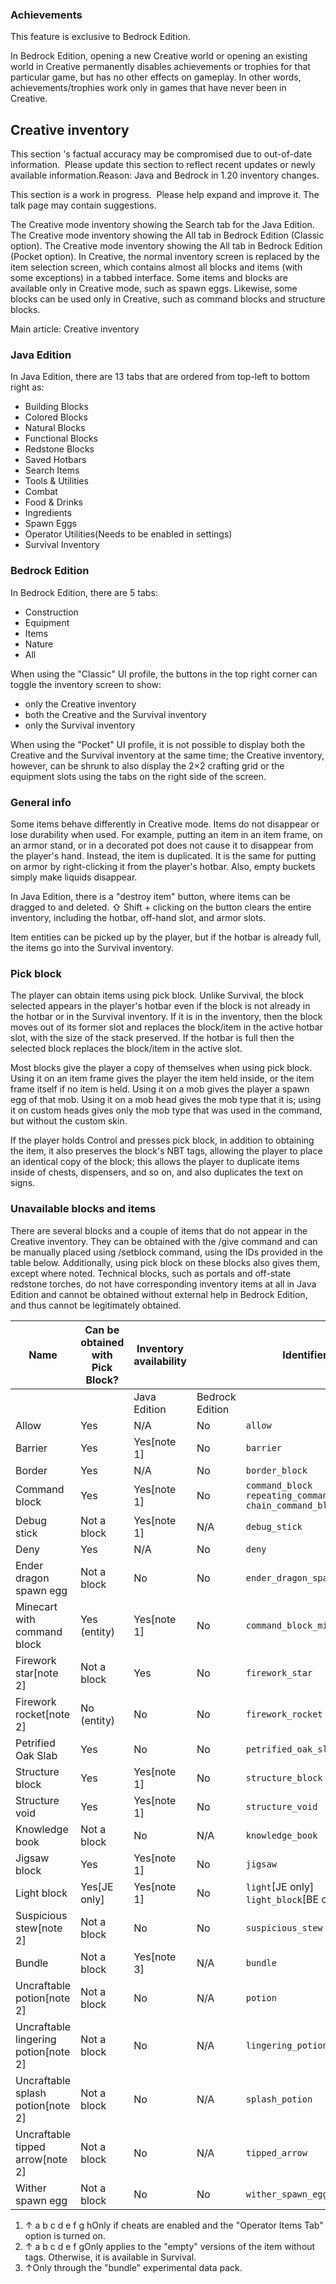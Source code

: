### Achievements

  

This feature is exclusive to  Bedrock Edition. 


In Bedrock Edition, opening a new Creative world or opening an existing world in Creative permanently disables achievements or trophies for that particular game, but has no other effects on gameplay. In other words, achievements/trophies work only in games that have never been in Creative.

## Creative inventory

  

This section 's factual accuracy may be compromised due to out-of-date information. 
Please update this section to reflect recent updates or newly available information.Reason: Java and Bedrock in 1.20 inventory changes.



  

This section is a work in progress. 
Please help expand and improve it. The talk page may contain suggestions.


The Creative mode inventory showing the Search tab for the Java Edition.
The Creative mode inventory showing the All tab in Bedrock Edition (Classic option).
The Creative mode inventory showing the All tab in Bedrock Edition (Pocket option).
In Creative, the normal inventory screen is replaced by the item selection screen, which contains almost all blocks and items (with some exceptions) in a tabbed interface. Some items and blocks are available only in Creative mode, such as spawn eggs. Likewise, some blocks can be used only in Creative, such as command blocks and structure blocks.

Main article: Creative inventory
### Java Edition
In Java Edition, there are 13 tabs that are ordered from top-left to bottom right as: 

- Building Blocks
- Colored Blocks
- Natural Blocks
- Functional Blocks
- Redstone Blocks
- Saved Hotbars
- Search Items
- Tools & Utilities
- Combat
- Food & Drinks
- Ingredients
- Spawn Eggs
- Operator Utilities(Needs to be enabled in settings)
- Survival Inventory

### Bedrock Edition
In Bedrock Edition, there are 5 tabs:

- Construction
- Equipment
- Items
- Nature
- All

When using the "Classic" UI profile, the buttons in the top right corner can toggle the inventory screen to show:

- only the Creative inventory
- both the Creative and the Survival inventory
- only the Survival inventory

When using the "Pocket" UI profile, it is not possible to display both the Creative and the Survival inventory at the same time; the Creative inventory, however, can be shrunk to also display the 2×2 crafting grid or the equipment slots using the tabs on the right side of the screen.

### General info
Some items behave differently in Creative mode. Items do not disappear or lose durability when used. For example, putting an item in an item frame, on an armor stand, or in a decorated pot does not cause it to disappear from the player's hand. Instead, the item is duplicated. It is the same for putting on armor by right-clicking it from the player's hotbar. Also, empty buckets simply make liquids disappear.

In Java Edition, there is a "destroy item" button, where items can be dragged to and deleted. ⇧ Shift + clicking on the button clears the entire inventory, including the hotbar, off-hand slot, and armor slots.

Item entities can be picked up by the player, but if the hotbar is already full, the items go into the Survival inventory.

### Pick block
The player can obtain items using pick block. Unlike Survival, the block selected appears in the player's hotbar even if the block is not already in the hotbar or in the Survival inventory. If it is in the inventory, then the block moves out of its former slot and replaces the block/item in the active hotbar slot, with the size of the stack preserved. If the hotbar is full then the selected block replaces the block/item in the active slot.

Most blocks give the player a copy of themselves when using pick block. Using it on an item frame gives the player the item held inside, or the item frame itself if no item is held. Using it on a mob gives the player a spawn egg of that mob. Using it on a mob head gives the mob type that it is; using it on custom heads gives only the mob type that was used in the command, but without the custom skin.

If the player holds Control and presses pick block, in addition to obtaining the item, it also preserves the block's NBT tags, allowing the player to place an identical copy of the block; this allows the player to duplicate items inside of chests, dispensers, and so on, and also duplicates the text on signs.

### Unavailable blocks and items
There are several blocks and a couple of items that do not appear in the Creative inventory. They can be obtained with the /give command and can be manually placed using /setblock command, using the IDs provided in the table below. Additionally, using pick block on these blocks also gives them, except where noted. Technical blocks, such as portals and off-state redstone torches, do not have corresponding inventory items at all in Java Edition and cannot be obtained without external help in Bedrock Edition, and thus cannot be legitimately obtained.

| Name                                 | Can be obtained with Pick Block? | Inventory availability |                 | Identifier                                                              |
|--------------------------------------|----------------------------------|------------------------|-----------------|-------------------------------------------------------------------------|
|                                      |                                  | Java Edition           | Bedrock Edition |                                                                         |
| Allow                                | Yes                              | N/A                    | No              | `allow`                                                                 |
| Barrier                              | Yes                              | Yes[note 1]            | No              | `barrier`                                                               |
| Border                               | Yes                              | N/A                    | No              | `border_block`                                                          |
| Command block                        | Yes                              | Yes[note 1]            | No              | `command_block`<br/>`repeating_command_block`<br/>`chain_command_block` |
| Debug stick                          | Not a block                      | Yes[note 1]            | N/A             | `debug_stick`                                                           |
| Deny                                 | Yes                              | N/A                    | No              | `deny`                                                                  |
| Ender dragon spawn egg               | Not a block                      | No                     | No              | `ender_dragon_spawn_egg`                                                |
| Minecart with command block          | Yes (entity)                     | Yes[note 1]            | No              | `command_block_minecart`                                                |
| Firework star[note 2]                | Not a block                      | Yes                    | No              | `firework_star`                                                         |
| Firework rocket[note 2]              | No (entity)                      | No                     | No              | `firework_rocket`                                                       |
| Petrified Oak Slab                   | Yes                              | No                     | No              | `petrified_oak_slab`                                                    |
| Structure block                      | Yes                              | Yes[note 1]            | No              | `structure_block`                                                       |
| Structure void                       | Yes                              | Yes[note 1]            | No              | `structure_void`                                                        |
| Knowledge book                       | Not a block                      | No                     | N/A             | `knowledge_book`                                                        |
| Jigsaw block                         | Yes                              | Yes[note 1]            | No              | `jigsaw`                                                                |
| Light block                          | Yes‌[JE  only]                   | Yes[note 1]            | No              | `light`‌[JE  only]<br/>`light_block`‌[BE  only]                         |
| Suspicious stew[note 2]              | Not a block                      | No                     | No              | `suspicious_stew`                                                       |
| Bundle                               | Not a block                      | Yes[note 3]            | N/A             | `bundle`                                                                |
| Uncraftable potion[note 2]           | Not a block                      | No                     | N/A             | `potion`                                                                |
| Uncraftable lingering potion[note 2] | Not a block                      | No                     | N/A             | `lingering_potion`                                                      |
| Uncraftable splash potion[note 2]    | Not a block                      | No                     | N/A             | `splash_potion`                                                         |
| Uncraftable tipped arrow[note 2]     | Not a block                      | No                     | N/A             | `tipped_arrow`                                                          |
| Wither spawn egg                     | Not a block                      | No                     | No              | `wither_spawn_egg`                                                      |

1. ↑ a b c d e f g hOnly if cheats are enabled and the "Operator Items Tab" option is turned on.
2. ↑ a b c d e f gOnly applies to the "empty" versions of the item without tags. Otherwise, it is available in Survival.
3. ↑Only through the "bundle" experimental data pack.

